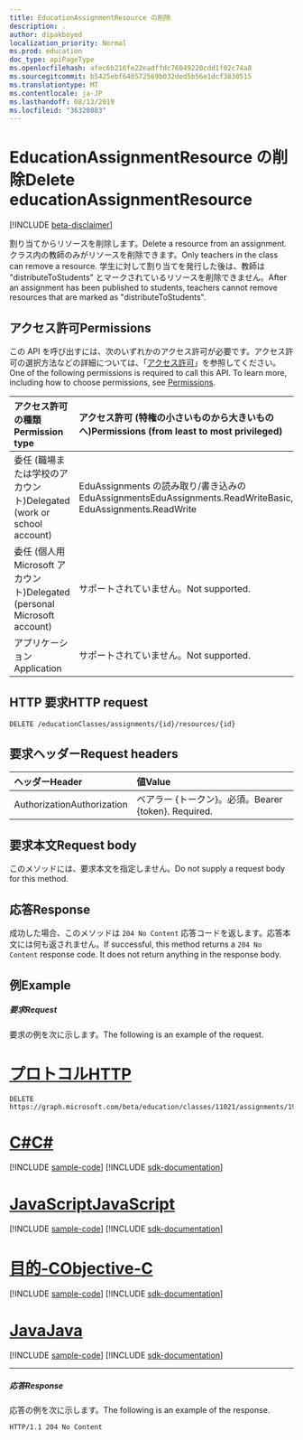 ```yaml
---
title: EducationAssignmentResource の削除
description: .
author: dipakboyed
localization_priority: Normal
ms.prod: education
doc_type: apiPageType
ms.openlocfilehash: afec6b216fe22eadffdc76049220cdd1f02c74a8
ms.sourcegitcommit: b5425ebf648572569b032ded5b56e1dcf3830515
ms.translationtype: MT
ms.contentlocale: ja-JP
ms.lasthandoff: 08/13/2019
ms.locfileid: "36320883"
---
```

# <a name="delete-educationassignmentresource"></a><span data-ttu-id="868ba-103">EducationAssignmentResource の削除</span><span class="sxs-lookup"><span data-stu-id="868ba-103">Delete educationAssignmentResource</span></span>

[!INCLUDE [beta-disclaimer](../../includes/beta-disclaimer.md)]

<span data-ttu-id="868ba-104">割り当てからリソースを削除します。</span><span class="sxs-lookup"><span data-stu-id="868ba-104">Delete a resource from an assignment.</span></span> <span data-ttu-id="868ba-105">クラス内の教師のみがリソースを削除できます。</span><span class="sxs-lookup"><span data-stu-id="868ba-105">Only teachers in the class can remove a resource.</span></span> <span data-ttu-id="868ba-106">学生に対して割り当てを発行した後は、教師は "distributeToStudents" とマークされているリソースを削除できません。</span><span class="sxs-lookup"><span data-stu-id="868ba-106">After an assignment has been published to students, teachers cannot remove resources that are marked as "distributeToStudents".</span></span>

## <a name="permissions"></a><span data-ttu-id="868ba-107">アクセス許可</span><span class="sxs-lookup"><span data-stu-id="868ba-107">Permissions</span></span>
<span data-ttu-id="868ba-p102">この API を呼び出すには、次のいずれかのアクセス許可が必要です。アクセス許可の選択方法などの詳細については、「[アクセス許可](/graph/permissions-reference)」を参照してください。</span><span class="sxs-lookup"><span data-stu-id="868ba-p102">One of the following permissions is required to call this API. To learn more, including how to choose permissions, see [Permissions](/graph/permissions-reference).</span></span>

|<span data-ttu-id="868ba-110">アクセス許可の種類</span><span class="sxs-lookup"><span data-stu-id="868ba-110">Permission type</span></span>      | <span data-ttu-id="868ba-111">アクセス許可 (特権の小さいものから大きいものへ)</span><span class="sxs-lookup"><span data-stu-id="868ba-111">Permissions (from least to most privileged)</span></span>              |
|:--------------------|:---------------------------------------------------------|
|<span data-ttu-id="868ba-112">委任 (職場または学校のアカウント)</span><span class="sxs-lookup"><span data-stu-id="868ba-112">Delegated (work or school account)</span></span> |  <span data-ttu-id="868ba-113">EduAssignments の読み取り/書き込みの EduAssignments</span><span class="sxs-lookup"><span data-stu-id="868ba-113">EduAssignments.ReadWriteBasic, EduAssignments.ReadWrite</span></span>  |
|<span data-ttu-id="868ba-114">委任 (個人用 Microsoft アカウント)</span><span class="sxs-lookup"><span data-stu-id="868ba-114">Delegated (personal Microsoft account)</span></span> |  <span data-ttu-id="868ba-115">サポートされていません。</span><span class="sxs-lookup"><span data-stu-id="868ba-115">Not supported.</span></span>  |
|<span data-ttu-id="868ba-116">アプリケーション</span><span class="sxs-lookup"><span data-stu-id="868ba-116">Application</span></span> | <span data-ttu-id="868ba-117">サポートされていません。</span><span class="sxs-lookup"><span data-stu-id="868ba-117">Not supported.</span></span> | 

## <a name="http-request"></a><span data-ttu-id="868ba-118">HTTP 要求</span><span class="sxs-lookup"><span data-stu-id="868ba-118">HTTP request</span></span>
<!-- { "blockType": "ignored" } -->
```http
DELETE /educationClasses/assignments/{id}/resources/{id}

```
## <a name="request-headers"></a><span data-ttu-id="868ba-119">要求ヘッダー</span><span class="sxs-lookup"><span data-stu-id="868ba-119">Request headers</span></span>
| <span data-ttu-id="868ba-120">ヘッダー</span><span class="sxs-lookup"><span data-stu-id="868ba-120">Header</span></span>       | <span data-ttu-id="868ba-121">値</span><span class="sxs-lookup"><span data-stu-id="868ba-121">Value</span></span> |
|:---------------|:--------|
| <span data-ttu-id="868ba-122">Authorization</span><span class="sxs-lookup"><span data-stu-id="868ba-122">Authorization</span></span>  | <span data-ttu-id="868ba-p103">ベアラー {トークン}。必須。</span><span class="sxs-lookup"><span data-stu-id="868ba-p103">Bearer {token}. Required.</span></span>  |

## <a name="request-body"></a><span data-ttu-id="868ba-125">要求本文</span><span class="sxs-lookup"><span data-stu-id="868ba-125">Request body</span></span>
<span data-ttu-id="868ba-126">このメソッドには、要求本文を指定しません。</span><span class="sxs-lookup"><span data-stu-id="868ba-126">Do not supply a request body for this method.</span></span>


## <a name="response"></a><span data-ttu-id="868ba-127">応答</span><span class="sxs-lookup"><span data-stu-id="868ba-127">Response</span></span>
<span data-ttu-id="868ba-p104">成功した場合、このメソッドは `204 No Content` 応答コードを返します。応答本文には何も返されません。</span><span class="sxs-lookup"><span data-stu-id="868ba-p104">If successful, this method returns a `204 No Content` response code. It does not return anything in the response body.</span></span>

## <a name="example"></a><span data-ttu-id="868ba-130">例</span><span class="sxs-lookup"><span data-stu-id="868ba-130">Example</span></span>
##### <a name="request"></a><span data-ttu-id="868ba-131">要求</span><span class="sxs-lookup"><span data-stu-id="868ba-131">Request</span></span>
<span data-ttu-id="868ba-132">要求の例を次に示します。</span><span class="sxs-lookup"><span data-stu-id="868ba-132">The following is an example of the request.</span></span>

# <a name="httptabhttp"></a>[<span data-ttu-id="868ba-133">プロトコル</span><span class="sxs-lookup"><span data-stu-id="868ba-133">HTTP</span></span>](#tab/http)
<!-- {
  "blockType": "request",
  "name": "delete_educationassignmentresource"
}-->
```http
DELETE https://graph.microsoft.com/beta/education/classes/11021/assignments/19002/resources/22002
```
# <a name="ctabcsharp"></a>[<span data-ttu-id="868ba-134">C#</span><span class="sxs-lookup"><span data-stu-id="868ba-134">C#</span></span>](#tab/csharp)
[!INCLUDE [sample-code](../includes/snippets/csharp/delete-educationassignmentresource-csharp-snippets.md)]
[!INCLUDE [sdk-documentation](../includes/snippets/snippets-sdk-documentation-link.md)]

# <a name="javascripttabjavascript"></a>[<span data-ttu-id="868ba-135">JavaScript</span><span class="sxs-lookup"><span data-stu-id="868ba-135">JavaScript</span></span>](#tab/javascript)
[!INCLUDE [sample-code](../includes/snippets/javascript/delete-educationassignmentresource-javascript-snippets.md)]
[!INCLUDE [sdk-documentation](../includes/snippets/snippets-sdk-documentation-link.md)]

# <a name="objective-ctabobjc"></a>[<span data-ttu-id="868ba-136">目的-C</span><span class="sxs-lookup"><span data-stu-id="868ba-136">Objective-C</span></span>](#tab/objc)
[!INCLUDE [sample-code](../includes/snippets/objc/delete-educationassignmentresource-objc-snippets.md)]
[!INCLUDE [sdk-documentation](../includes/snippets/snippets-sdk-documentation-link.md)]

# <a name="javatabjava"></a>[<span data-ttu-id="868ba-137">Java</span><span class="sxs-lookup"><span data-stu-id="868ba-137">Java</span></span>](#tab/java)
[!INCLUDE [sample-code](../includes/snippets/java/delete-educationassignmentresource-java-snippets.md)]
[!INCLUDE [sdk-documentation](../includes/snippets/snippets-sdk-documentation-link.md)]

---

##### <a name="response"></a><span data-ttu-id="868ba-138">応答</span><span class="sxs-lookup"><span data-stu-id="868ba-138">Response</span></span>
<span data-ttu-id="868ba-139">応答の例を次に示します。</span><span class="sxs-lookup"><span data-stu-id="868ba-139">The following is an example of the response.</span></span> 


<!-- {
  "blockType": "response",
  "truncated": true
} -->
```http
HTTP/1.1 204 No Content
```

<!-- uuid: 8fcb5dbc-d5aa-4681-8e31-b001d5168d79
2015-10-25 14:57:30 UTC -->
<!--
{
  "type": "#page.annotation",
  "description": "Delete educationAssignmentResource",
  "keywords": "",
  "section": "documentation",
  "tocPath": "",
  "suppressions": [
  ]
}
-->
